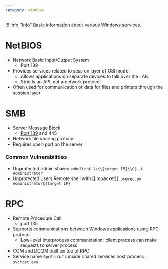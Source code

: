 ```yaml
---
category: windows
---
```

!!! info "Info"
	Basic information about various Windows services.
# NetBIOS
- Network Basic Input/Output System
	- Port 139
- Provides services related to session layer of OSI model
	- Allows applications on separate devices to talk over the LAN
	- Strictly an API, not a network protocol
- Often used for communication of data for files and printers through the session layer

# SMB
- Server Message Block
	- [Port 139](NetBIOS) and 445
- Network file sharing protocol
- Requires open port on the server
### Common Vulnerabilities
- Unprotected admin shares
`smbclient \\\\{target IP}\\C$ -U Administrator`
- Unprotected users
Remote shell with [[Impacket]]:
`psexec.py Administrator@{target IP}`

# RPC 
- Remote Procedure Call
	- port 135
- Supports communications between Windows applications using RPC protocol
	- Low-level interprocess communication; client process can make requests to server process
- COM and DCOM built on top of RPC
- Service name `RpcSs`; runs inside shared services host process `svchost.exe`